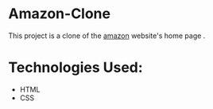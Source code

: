 # Amazon-Clone
<p>This project is a clone of the <a href="https://www.amazon.com/">amazon</a> website's home page .</p>

<h1>
  Technologies Used:
</h1>
<ul>
  <li>HTML</li>
  <li>CSS</li>
</ul>
